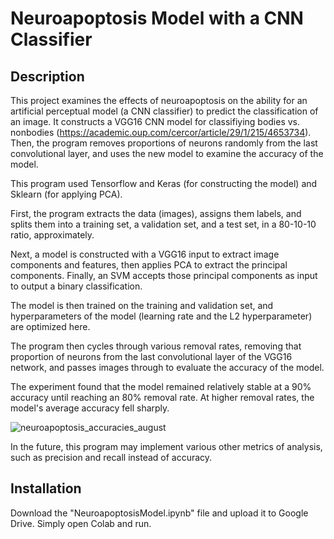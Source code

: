# Neuroapoptosis Model with a CNN Classifier

## Description
This project examines the effects of neuroapoptosis on the ability for an artificial perceptual model (a CNN classifier) to predict the classification of an image. It constructs a VGG16 CNN model for classifiying bodies vs. nonbodies (https://academic.oup.com/cercor/article/29/1/215/4653734). Then, the program removes proportions of neurons randomly from the last convolutional layer, and uses the new model to examine the accuracy of the model. 

This program used Tensorflow and Keras (for constructing the model) and Sklearn (for applying PCA). 

First, the program extracts the data (images), assigns them labels, and splits them into a training set, a validation set, and a test set, in a 80-10-10 ratio, approximately. 

Next, a model is constructed with a VGG16 input to extract image components and features, then applies PCA to extract the principal components. Finally, an SVM accepts those principal components as input to output a binary classification.

The model is then trained on the training and validation set, and hyperparameters of the model (learning rate and the L2 hyperparameter) are optimized here.

The program then cycles through various removal rates, removing that proportion of neurons from the last convolutional layer of the VGG16 network, and passes images through to evaluate the accuracy of the model.

The experiment found that the model remained relatively stable at a 90% accuracy until reaching an 80% removal rate. At higher removal rates, the model's average accuracy fell sharply.

![neuroapoptosis_accuracies_august](https://github.com/adityamkk/neuroapoptosis/assets/73001560/4027b688-e159-4a03-8ccd-8549b3446261)

In the future, this program may implement various other metrics of analysis, such as precision and recall instead of accuracy.

## Installation
Download the "NeuroapoptosisModel.ipynb" file and upload it to Google Drive. Simply open Colab and run.
